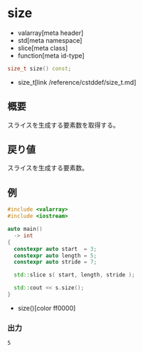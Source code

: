 # size
* valarray[meta header]
* std[meta namespace]
* slice[meta class]
* function[meta id-type]

```cpp
size_t size() const;
```
* size_t[link /reference/cstddef/size_t.md]

## 概要
スライスを生成する要素数を取得する。

## 戻り値
スライスを生成する要素数。


## 例
```cpp
#include <valarray>
#include <iostream>

auto main()
  -> int
{
  constexpr auto start  = 3;
  constexpr auto length = 5;
  constexpr auto stride = 7;

  std::slice s( start, length, stride );

  std::cout << s.size();
}
```
* size()[color ff0000]

### 出力
```
5
```
